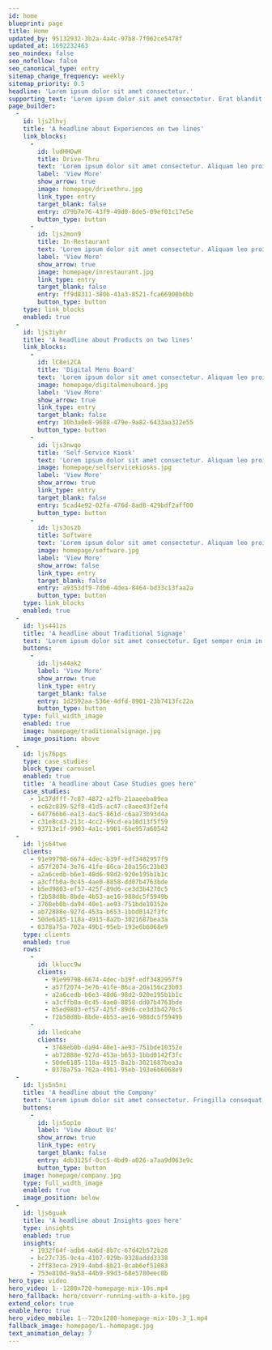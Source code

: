 ```yaml
---
id: home
blueprint: page
title: Home
updated_by: 95132932-3b2a-4a4c-97b8-7f062ce5478f
updated_at: 1692232463
seo_noindex: false
seo_nofollow: false
seo_canonical_type: entry
sitemap_change_frequency: weekly
sitemap_priority: 0.5
headline: 'Lorem ipsum dolor sit amet consectetur.'
supporting_text: 'Lorem ipsum dolor sit amet consectetur. Erat blandit ultricies pharetra semper eget consequat. Sollicitudin id neque quam sed diam. Amet tortor cursus amet ullamcorper et massa consequat ornare vulputate. Sit quis venenatis tempor est mi adipiscing nec. Aliquam vel sit interdum ut cursus et sit lacus nunc.'
page_builder:
  -
    id: ljs2lhvj
    title: 'A headline about Experiences on two lines'
    link_blocks:
      -
        id: ludHHOwH
        title: Drive-Thru
        text: 'Lorem ipsum dolor sit amet consectetur. Aliquam leo proin integer vehicula sapien maecenas. Lorem ipsum dolor sit amet consectetur. Aliquam leo'
        label: 'View More'
        show_arrow: true
        image: homepage/drivethru.jpg
        link_type: entry
        target_blank: false
        entry: d79b7e76-43f9-49d0-8de5-09ef01c17e5e
        button_type: button
      -
        id: ljs2mon9
        title: In-Restaurant
        text: 'Lorem ipsum dolor sit amet consectetur. Aliquam leo proin integer vehicula sapien maecenas.'
        label: 'View More'
        show_arrow: true
        image: homepage/inrestaurant.jpg
        link_type: entry
        target_blank: false
        entry: ff9d8311-380b-41a3-8521-fca66900b6bb
        button_type: button
    type: link_blocks
    enabled: true
  -
    id: ljs3iyhr
    title: 'A headline about Products on two lines'
    link_blocks:
      -
        id: lC8ei2CA
        title: 'Digital Menu Board'
        text: 'Lorem ipsum dolor sit amet consectetur. Aliquam leo proin integer vehicula sapien maecenas.vehicula sapien maecenas.vehicula.'
        image: homepage/digitalmenuboard.jpg
        label: 'View More'
        show_arrow: true
        link_type: entry
        target_blank: false
        entry: 10b3a0e8-9688-479e-9a82-6433aa322e55
        button_type: button
      -
        id: ljs3nwqo
        title: 'Self-Service Kiosk'
        text: 'Lorem ipsum dolor sit amet consectetur. Aliquam leo proin integer vehicula sapien maecenas.'
        image: homepage/selfservicekiosks.jpg
        label: 'View More'
        show_arrow: true
        link_type: entry
        target_blank: false
        entry: 5cad4e92-02fa-476d-8ad8-429bdf2aff00
        button_type: button
      -
        id: ljs3oszb
        title: Software
        text: 'Lorem ipsum dolor sit amet consectetur. Aliquam leo proin integer vehicula sapien maecenas.'
        image: homepage/software.jpg
        label: 'View More'
        show_arrow: false
        link_type: entry
        target_blank: false
        entry: a9353df9-7db6-4dea-8464-bd33c13faa2a
        button_type: button
    type: link_blocks
    enabled: true
  -
    id: ljs441zs
    title: 'A headline about Traditional Signage'
    text: 'Lorem ipsum dolor sit amet consectetur. Eget semper enim in faucibus aenean ornare montes lorem dui. In ultricies consequat massa ornare. Dictumst volutpat ultrices cras sed. Neque id ullamcorper pulvinar aliquet hac. Suspendisse faucibus tincidunt elementum morbi nisl dictumst aenean. Orci massa in faucibus viverra. Egestas amet maecenas malesuada nibh ultrices.'
    buttons:
      -
        id: ljs44ak2
        label: 'View More'
        show_arrow: true
        link_type: entry
        target_blank: false
        entry: 1d2592aa-536e-4dfd-8901-23b7413fc22a
        button_type: button
    type: full_width_image
    enabled: true
    image: homepage/traditionalsignage.jpg
    image_position: above
  -
    id: ljs76pgs
    type: case_studies
    block_type: carousel
    enabled: true
    title: 'A headline about Case Studies goes here'
    case_studies:
      - 1c37dfff-7c87-4872-a2fb-21aaeeba89ea
      - ec62c839-52f8-41d5-ac47-c8aee43f2ef4
      - 647766b6-ea13-4ac5-861d-c6aa73b93d4a
      - c31e8cd3-213c-4cc2-99cd-ea10d13f5f59
      - 93713e1f-9903-4a1c-b901-6be957a60542
  -
    id: ljs64twe
    clients:
      - 91e99798-6674-4dec-b39f-edf3482957f9
      - a57f2074-3e76-41fe-86ca-20a156c23b03
      - a2a6cedb-b6e3-48d6-98d2-920e195b1b1c
      - a3cffb0a-0c45-4ae0-8858-dd07b4763bde
      - b5ed9803-ef57-425f-89d6-ce3d3b4270c5
      - f2b58d8b-8bde-4b53-ae16-988dc5f5949b
      - 3768eb0b-da94-40e1-ae93-751bde10352e
      - ab72888e-927d-453a-b653-1bbd0142f3fc
      - 50de6185-118a-4915-8a2b-3021687bea3a
      - 0378a75a-702a-49b1-95eb-193e6b6068e9
    type: clients
    enabled: true
    rows:
      -
        id: lklucc9w
        clients:
          - 91e99798-6674-4dec-b39f-edf3482957f9
          - a57f2074-3e76-41fe-86ca-20a156c23b03
          - a2a6cedb-b6e3-48d6-98d2-920e195b1b1c
          - a3cffb0a-0c45-4ae0-8858-dd07b4763bde
          - b5ed9803-ef57-425f-89d6-ce3d3b4270c5
          - f2b58d8b-8bde-4b53-ae16-988dc5f5949b
      -
        id: lledcahe
        clients:
          - 3768eb0b-da94-40e1-ae93-751bde10352e
          - ab72888e-927d-453a-b653-1bbd0142f3fc
          - 50de6185-118a-4915-8a2b-3021687bea3a
          - 0378a75a-702a-49b1-95eb-193e6b6068e9
  -
    id: ljs5n5ni
    title: 'A headline about the Company'
    text: 'Lorem ipsum dolor sit amet consectetur. Fringilla consequat magna pellentesque scelerisque nunc nunc pellentesque neque. Cras lectus fermentum elit sit diam. Habitant a id quis et urna scelerisque. Mauris faucibus tellus mi et enim aliquet.'
    buttons:
      -
        id: ljs5op1o
        label: 'View About Us'
        show_arrow: true
        link_type: entry
        target_blank: false
        entry: 4db3125f-0cc5-4bd9-a026-a7aa9d063e9c
        button_type: button
    image: homepage/company.jpg
    type: full_width_image
    enabled: true
    image_position: below
  -
    id: ljs6guak
    title: 'A headline about Insights goes here'
    type: insights
    enabled: true
    insights:
      - 1932f64f-adb6-4a6d-8b7c-67d42b572b28
      - bc27c735-9c4a-4107-929b-9328addd3338
      - 2ff83eca-2919-4abd-8b21-0cab6ef51083
      - 753e810d-9a58-44b9-99d3-68e5780eec0b
hero_type: video
hero_video: 1--1280x720-homepage-mix-10s.mp4
hero_fallback: hero/coverr-running-with-a-kite.jpg
extend_color: true
enable_hero: true
hero_video_mobile: 1--720x1280-homepage-mix-10s-3_1.mp4
fallback_image: homepage/1.-homepage.jpg
text_animation_delay: 7
---
```

